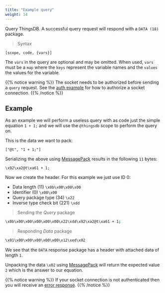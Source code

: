 ```yaml
---
title: "Example query"
weight: 14
---
```


Query ThingsDB. A successful query request will respond with a `DATA (18)` package.

> Syntax

```none
[scope, code, {vars}]
```

The `vars` in the query are optional and may be omitted. When used, `vars` must be a `map` where the `keys`
represent the variable names and the `values` the values for the variable.

{{% notice warning %}}
The socket needs to be authorized before sending a `query` request.
See the [auth example](../auth) for how to authorize a socket connection.
{{% /notice %}}

## Example

As an example we will perform a useless query with as code just the simple equation `1 + 1;` and we will use the `@thingsdb` scope to perform the query on.

This is the data we want to pack:

`["@t", "1 + 1;"]`

Serializing the above using [MessagePack](https://msgpack.org) results in the following `11` bytes:

`\x92\xa2@t\xa61 + 1;`

Now we create the header. For this example we just use ID 0:

- Data length (11) `\x0b\x00\x00\x00`
- Identifier (0) `\x00\x00`
- Query package type (34) `\x22`
- Inverse type check bit (221) `\xdd`

> Sending the *Query* package

```bash
\x0b\x00\x00\x00\x00\x00\x22\xdd\x92\xa2@t\xa61 + 1;
```

> Responding *Data* package

```bash
\x01\x00\x00\x00\x00\x00\x12\xed\x02
```

We see that the `DATA` response package has a header with attached data of length `1`.

Unpacking the data `\x02` using [MessagePack](https://msgpack.org) will return the expected value `2` which is the answer to our equation.

{{% notice warning %}}
If your socket connection is not authenticated then you will receive an [error response](../error-response).
{{% /notice %}}
